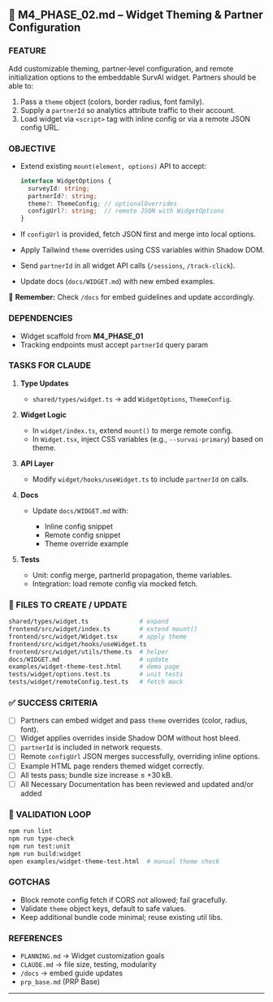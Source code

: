 ## 🚀 M4\_PHASE\_02.md – Widget Theming & Partner Configuration

### FEATURE

Add customizable theming, partner‑level configuration, and remote initialization options to the embeddable SurvAI widget.  Partners should be able to:

1. Pass a `theme` object (colors, border radius, font family).
2. Supply a `partnerId` so analytics attribute traffic to their account.
3. Load widget via `<script>` tag with inline config or via a remote JSON config URL.

### OBJECTIVE

* Extend existing `mount(element, options)` API to accept:

  ```ts
  interface WidgetOptions {
    surveyId: string;
    partnerId?: string;
    theme?: ThemeConfig; // optionalOverrides
    configUrl?: string;  // remote JSON with WidgetOptions
  }
  ```
* If `configUrl` is provided, fetch JSON first and merge into local options.
* Apply Tailwind `theme` overrides using CSS variables within Shadow DOM.
* Send `partnerId` in all widget API calls (`/sessions`, `/track-click`).
* Update docs (`docs/WIDGET.md`) with new embed examples.

📖 **Remember:**  Check `/docs` for embed guidelines and update accordingly.

### DEPENDENCIES

* Widget scaffold from **M4\_PHASE\_01**
* Tracking endpoints must accept `partnerId` query param

### TASKS FOR CLAUDE

1. **Type Updates**

   * `shared/types/widget.ts` → add `WidgetOptions`, `ThemeConfig`.
2. **Widget Logic**

   * In `widget/index.ts`, extend `mount()` to merge remote config.
   * In `Widget.tsx`, inject CSS variables (e.g., `--survai-primary`) based on theme.
3. **API Layer**

   * Modify `widget/hooks/useWidget.ts` to include `partnerId` on calls.
4. **Docs**

   * Update `docs/WIDGET.md` with:

     * Inline config snippet
     * Remote config snippet
     * Theme override example
5. **Tests**

   * Unit: config merge, partnerId propagation, theme variables.
   * Integration: load remote config via mocked fetch.

### 📁 FILES TO CREATE / UPDATE

```bash
shared/types/widget.ts              # expand
frontend/src/widget/index.ts        # extend mount()
frontend/src/widget/Widget.tsx      # apply theme
frontend/src/widget/hooks/useWidget.ts
frontend/src/widget/utils/theme.ts  # helper
docs/WIDGET.md                      # update
examples/widget-theme-test.html     # demo page
tests/widget/options.test.ts        # unit tests
tests/widget/remoteConfig.test.ts   # fetch mock
```

### ✅ SUCCESS CRITERIA

* [ ] Partners can embed widget and pass `theme` overrides (color, radius, font).
* [ ] Widget applies overrides inside Shadow DOM without host bleed.
* [ ] `partnerId` is included in network requests.
* [ ] Remote `configUrl` JSON merges successfully, overriding inline options.
* [ ] Example HTML page renders themed widget correctly.
* [ ] All tests pass; bundle size increase ≤ +30 kB.
* [ ] All Necessary Documentation has been reviewed and updated and/or added
                    
### 🧪 VALIDATION LOOP

```bash
npm run lint
npm run type-check
npm run test:unit
npm run build:widget
open examples/widget-theme-test.html  # manual theme check
```

### GOTCHAS

* Block remote config fetch if CORS not allowed; fail gracefully.
* Validate `theme` object keys, default to safe values.
* Keep additional bundle code minimal; reuse existing util libs.

### REFERENCES

* `PLANNING.md` → Widget customization goals
* `CLAUDE.md` → file size, testing, modularity
* `/docs` → embed guide updates
* `prp_base.md` (PRP Base)
---


